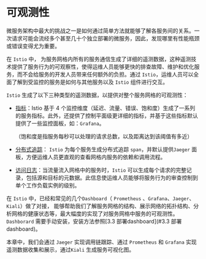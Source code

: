 # 可观测性

微服务架构中最大的挑战之一是如何通过简单方法就能够了解各服务间的关系。一次请求可能会流经多个甚至几十个独立部署的微服务，因此，发现哪里有性能瓶颈或错误变得尤为重要。

在 `Istio` 中， 为服务网格内所有的服务通信生成了详细的遥测数据，这种遥测技术提供了服务行为的可观察性，使得运维人员能够更快的排查故障、维护和优化服务，而不会给服务的开发人员带来任何额外的负担。通过 `Istio`，运维人员可以全面了解到受监控的服务是如何与其他服务以及 `Istio` 组件进行交互。

`Istio` 生成了以下三种类型的遥测数据，以提供对整个服务网格的可观测性：

* [指标](metrics.md)：Istio 基于 4 个监控维度（延迟、流量、错误、饱和度）生成了一系列的服务指标。此外，还提供了控制平面级更详细的指标，并基于这些指标默认提供了一些监控面板，如：`Grafana`。

  （饱和度是指服务每秒可以处理的请求总数，以及距离达到该阈值有多近）

* [分布式追踪](tracing.md)： `Istio` 为每个服务生成分布式追踪 `span`，并默认提供`Jaeger` 面板，方便运维人员更直观的查看网格内服务的依赖和调用流程。

* [访问日志](logs.md)：当流量流入网格中的服务时，`Istio` 可以生成每个请求的完整记录，包括源和目标的元数据。此信息使运维人员能够将服务行为的审查控制到单个工作负载实例的级别。

在 `Istio` 中，已经和常见的几个`Dashboard`（ `Prometheus` 、`Grafana`、`Jaeger`、`Kiali`）做了对接，  能够帮助我们了解服务网格的结构、展示网络的拓扑结构、分析网格的健康状态等，最大幅度的实现了对服务网格中服务的可观测性。`Dashborard` 需要手动安装，安装方法参照[3.3 部署dashboard](#3.3 部署dashboard)。

本章中，我们会通过 `Jaeger` 实现调用链跟踪、通过  `Prometheus` 和 `Grafana` 实现遥测数据收集和展示，通过`Kiali` 生成服务可视化图。
